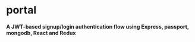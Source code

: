 # portal
#### A JWT-based signup/login authentication flow using Express, passport, mongodb, React and Redux 
